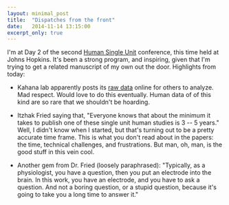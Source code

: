 ```yaml
---
layout: minimal_post
title:  "Dispatches from the front"
date:   2014-11-14 13:15:00
excerpt_only: true
---
```

I'm at Day 2 of the second [Human Single Unit](http://www.humansingleunit.org/) conference, this time held at Johns Hopkins. It's been a strong program, and inspiring, given that I'm trying to get a related manuscript of my own out the door. Highlights from today:

* Kahana lab apparently posts its [raw data](http://memory.psych.upenn.edu/Electrophysiological_Data) online for others to analyze. Mad respect. Would love to do this eventually. Human data of of this kind are so rare that we shouldn't be hoarding.

* Itzhak Fried saying that, "Everyone knows that about the minimum it takes to publish one of these single unit human studies is 3 -- 5 years." Well, I didn't know when I started, but that's turning out to be a pretty accurate time frame. This is what you don't read about in the papers: the time, technical challenges, and frustrations. But man, oh, man, is the good stuff in this vein cool.

* Another gem from Dr. Fried (loosely paraphrased): "Typically, as a physiologist, you have a question, then you put an electrode into the brain. In this work, you have an electrode, and you have to ask a question. And not a boring question, or a stupid question, because it's going to take you a long time to answer it."